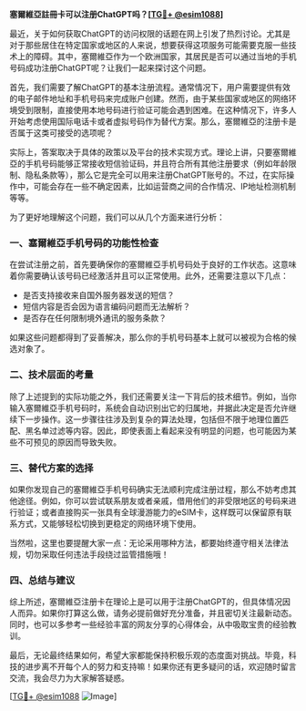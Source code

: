 **塞爾維亞註冊卡可以注册ChatGPT吗？[[TG💪+ @esim1088](https://t.me/s/esim1088)]**

最近，关于如何获取ChatGPT的访问权限的话题在网上引发了热烈讨论。尤其是对于那些居住在特定国家或地区的人来说，想要获得这项服务可能需要克服一些技术上的障碍。其中，塞爾維亞作为一个欧洲国家，其居民是否可以通过当地的手机号码成功注册ChatGPT呢？让我们一起来探讨这个问题。

首先，我们需要了解ChatGPT的基本注册流程。通常情况下，用户需要提供有效的电子邮件地址和手机号码来完成账户创建。然而，由于某些国家或地区的网络环境受到限制，直接使用本地号码进行验证可能会遇到困难。在这种情况下，许多人开始考虑使用国际电话卡或者虚拟号码作为替代方案。那么，塞爾維亞的注册卡是否属于这类可接受的选项呢？

实际上，答案取决于具体的政策以及平台的技术实现方式。理论上讲，只要塞爾維亞的手机号码能够正常接收短信验证码，并且符合所有其他注册要求（例如年龄限制、隐私条款等），那么它是完全可以用来注册ChatGPT账号的。不过，在实际操作中，可能会存在一些不确定因素，比如运营商之间的合作情况、IP地址检测机制等等。

为了更好地理解这个问题，我们可以从几个方面来进行分析：

### 一、塞爾維亞手机号码的功能性检查

在尝试注册之前，首先要确保你的塞爾維亞手机号码处于良好的工作状态。这意味着你需要确认该号码已经激活并且可以正常使用。此外，还需要注意以下几点：
- 是否支持接收来自国外服务器发送的短信？
- 短信内容是否会因为语言编码问题而无法解析？
- 是否存在任何限制境外通讯的服务条款？

如果这些问题都得到了妥善解决，那么你的手机号码基本上就可以被视为合格的候选对象了。

### 二、技术层面的考量

除了上述提到的实际功能之外，我们还需要关注一下背后的技术细节。例如，当你输入塞爾維亞手机号码时，系统会自动识别出它的归属地，并据此决定是否允许继续下一步操作。这一步骤往往涉及到复杂的算法处理，包括但不限于地理位置匹配、黑名单过滤等内容。因此，即使表面上看起来没有明显的问题，也可能因为某些不可预见的原因而导致失败。

### 三、替代方案的选择

如果你发现自己的塞爾維亞手机号码确实无法顺利完成注册过程，那么不妨考虑其他途径。例如，你可以尝试联系朋友或者亲戚，借用他们的非受限地区的号码来进行验证；或者直接购买一张具有全球漫游能力的eSIM卡，这样既可以保留原有联系方式，又能够轻松切换到更稳定的网络环境下使用。

当然啦，这里也要提醒大家一点：无论采用哪种方法，都要始终遵守相关法律法规，切勿采取任何违法手段绕过监管措施哦！

### 四、总结与建议

综上所述，塞爾維亞注册卡在理论上是可以用于注册ChatGPT的，但具体情况因人而异。如果你打算这么做，请务必提前做好充分准备，并且密切关注最新动态。同时，也可以多参考一些经验丰富的网友分享的心得体会，从中吸取宝贵的经验教训。

最后，无论最终结果如何，希望大家都能保持积极乐观的态度面对挑战。毕竟，科技的进步离不开每个人的努力和支持嘛！如果你还有更多疑问的话，欢迎随时留言交流，我会尽力为大家解答疑惑。

[[TG💪+ @esim1088](https://t.me/s/esim1088) ![Image](https://i.postimg.cc/4NQfJmqS/Snipaste-2025-05-13-00-14-12.png)]